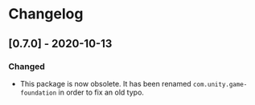 # Changelog

## [0.7.0] - 2020-10-13

### Changed

* This package is now obsolete. It has been renamed `com.unity.game-foundation` in order to fix an old typo.
